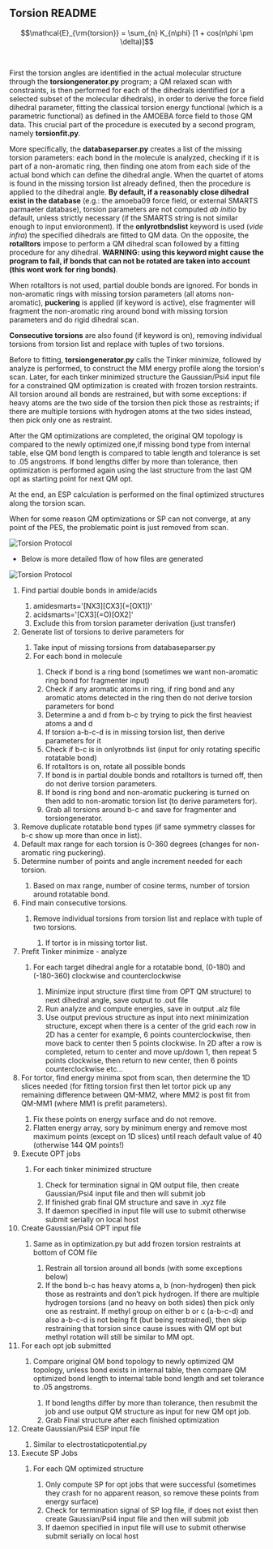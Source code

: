 ## Torsion README

```math
\mathcal{E}_{\rm{torsion}} = \sum_{n} K_{n\phi} [1 + cos(n\phi \pm \delta)]
```
​

First the torsion angles are identified in the actual molecular structure through the **torsiongenerator.py** program; a QM relaxed scan with constraints, is then performed for each of the dihedrals identified (or a selected subset of the molecular dihedrals), in order to derive the force field dihedral parameter, fitting the classical torsion energy functional (which is a parametric functional) as defined in the AMOEBA force field to those QM data. This crucial part of the procedure is executed by a second program, namely **torsionfit.py**.

More specifically, the **databaseparser.py** creates a list of the missing torsion parameters: each bond in the molecule is analyzed, checking if it is part of a non-aromatic ring, then finding one atom from each side of the actual bond which can define the dihedral angle. When the quartet of atoms is found in the missing torsion list already defined, then the procedure is applied to the dihedral angle. **By default, if a reasonably close dihedral exist in the database** (e.g.: the amoeba09 force field, or external SMARTS parmaeter database), torsion parameters are not computed *ab initio* by default, unless strictly necessary (if the SMARTS string is not similar enough to input envioronment). If the  **onlyrotbndslist** keyword is used (*vide infra*) the specified dihedrals are fitted to QM data. On the opposite, the **rotalltors** impose to perform a QM dihedral scan followed by a fitting procedure for any dihedral. **WARNING: using this keyword might cause the program to fail, if bonds that can not be rotated are taken into account (this wont work for ring bonds)**.

When rotalltors is not used, partial double bonds are ignored. For bonds in non-aromatic rings with missing torsion parameters (all atoms non-aromatic), **puckering** is applied (if keyword is active), else fragmenter will fragment the non-aromatic ring around bond with missing torsion parameters and do rigid dihedral scan.

**Consecutive torsions** are also found (if keyword is on), removing individual torsions from torsion list and replace with tuples of two torsions.

Before to fitting, **torsiongenerator.py** calls the Tinker minimize, followed by analyze is performed, to construct the MM energy profile along the torsion's scan. Later, for each tinker minimized structure the Gaussian/Psi4 input file for a constrained QM optimization is created with frozen torsion restraints. All torsion around all bonds are restrained, but with some exceptions: if heavy atoms are the two side of the torsion then pick those as restraints; if there are multiple torsions with hydrogen atoms at the two sides instead, then pick only one as restraint.

After the QM optimizations are completed, the original QM topology is compared to the newly optimized one,if missing bond type from internal table, else QM bond length is compared to table length and tolerance is set to .05 angstroms. If bond lengths differ by more than tolerance, then optimization is performed again using the last structure from the last QM opt as starting point for next QM opt.

At the end, an ESP calculation is performed on the final optimized structures along the torsion scan.

When for some reason QM optimizations or SP can not converge, at any point of the PES, the problematic point is just removed from scan.

![Torsion Protocol](Images/TorsionProtocol.PNG)

* Below is more detailed flow of how files are generated

![Torsion Protocol](Images/TorsionProtocolDetailed.PNG)
<ol>
<li>	Find partial double bonds in amide/acids </li>
<ol>
    <li>	 amidesmarts='[NX3][CX3](=[OX1])' </li>
    <li>	 acidsmarts='[CX3](=O)[OX2]' </li>
    <li>	Exclude this from torsion parameter derivation (just transfer) </li>
</ol>
<li>	Generate list of torsions to derive parameters for </li>
<ol>
    <li>	Take input of missing torsions from databaseparser.py </li>
    <li>	For each bond in molecule </li>
<ol>
        <li>	Check if bond is a ring bond (sometimes we want non-aromatic ring bond for fragmenter input) </li>
        <li>	Check if any aromatic atoms in ring, if ring bond and any aromatic atoms detected in the ring then do not derive torsion parameters for bond </li>
        <li>	Determine a and d from b-c by trying to pick the first heaviest atoms a and d </li>
        <li>	If torsion a-b-c-d is in missing torsion list, then derive parameters for it </li>
        <li>	Check if b-c is in onlyrotbnds list (input for only rotating specific rotatable bond) </li>
        <li>	If rotalltors is on, rotate all possible bonds </li>
        <li>	If bond is in partial double bonds and rotalltors is turned off, then do not derive torsion parameters. </li>
        <li>	If bond is ring bond and non-aromatic puckering is turned on then add to non-aromatic torsion list (to derive parameters for). </li>
        <li>	Grab all torsions around b-c and save for fragmenter and torsiongenerator. </li>
</ol>
</ol>
<li>	Remove duplicate rotatable bond types (if same symmetry classes for b-c show up more than once in list). </li>

<li>	Default max range for each torsion is 0-360 degrees (changes for non-aromatic ring puckering). </li>
<li>	Determine number of points and angle increment needed for each torsion. </li>
<ol>
    <li>	Based on max range, number of cosine terms, number of torsion around rotatable bond. </li>
</ol>
<li>	Find main consecutive torsions. </li>
<ol>
    <li>	Remove individual torsions from torsion list and replace with tuple of two torsions. </li>
<ol>
        <li>	If tortor is in missing tortor list. </li>
</ol>
</ol>
<li>	Prefit Tinker minimize - analyze </li>
<ol>
    <li>	For each target dihedral angle for a rotatable bond, (0-180) and (-180-360) clockwise and counterclockwise </li>
<ol>
        <li>	Minimize input structure (first time from OPT QM structure) to next dihedral angle, save output to .out file </li>
        <li>	Run analyze and compute energies, save in output .alz file </li>
        <li>	Use output previous structure as input into next minimization structure, except when there is a center of the grid each row in 2D has a center for example, 6 points counterclockwise, then move back to center then 5 points clockwise. In 2D after a row is completed, return to center and move up/down 1, then repeat 5 points clockwise, then return to new center, then 6 points counterclockwise etc... </li>
</ol>
</ol>
<li>	For tortor, find energy minima spot from scan, then determine the 1D slices needed (for fitting torsion first then let tortor pick up any remaining difference between QM-MM2, where MM2 is post fit from QM-MM1 (where MM1 is prefit parameters). </li>
<ol>
    <li>	Fix these points on energy surface and do not remove. </li>
    <li>	Flatten energy array, sory by minimum energy and remove most maximum points (except on 1D slices) until reach default value of 40 (otherwise 144 QM points!) </li>
</ol>

<li>	Execute OPT jobs </li>
<ol> 
    <li>	For each tinker minimized structure </li>
<ol>
        <li>	Check for termination signal in QM output file, then create Gaussian/Psi4 input file and then will submit job </li>
        <li>	If finished grab final QM structure and save in .xyz file </li>
        <li>	If daemon specified in input file will use to submit otherwise submit serially on local host </li>
</ol>
</ol>
<li>	Create Gaussian/Psi4 OPT input file </li>
<ol>
    <li>	Same as in optimization.py but add frozen torsion restraints at bottom of COM file  </li>
<ol>
        <li>	Restrain all torsion around all bonds (with some exceptions below) </li>
        <li>	If the bond b-c has heavy atoms a, b (non-hydrogen) then pick those as restraints and don’t pick hydrogen. If there are multiple hydrogen torsions (and no heavy on both sides) then pick only one as restraint. If methyl group on either b or c (a-b-c-d) and also a-b-c-d is not being fit (but being restrained), then skip restraining that torsion since cause issues with QM opt but methyl rotation will still be similar to MM opt. </li>
</ol>
</ol>
<li>	For each opt job submitted </li>
<ol>
    <li>	Compare original QM bond topology to newly optimized QM topology, unless bond exists in internal table, then compare QM optimized bond length to internal table bond length and set tolerance to .05 angstroms. </li>
<ol>
        <li>	If bond lengths differ by more than tolerance, then resubmit the job and use output QM structure as input for new QM opt job. </li>
        <li>	Grab Final structure after each finished optimization </li>
</ol>
</ol>

<li>	Create Gaussian/Psi4 ESP input file </li>
<ol>
    <li>	Similar to electrostaticpotential.py </li>
</ol>

<li>	Execute SP Jobs </li>
<ol>
    <li>	For each QM optimized structure </li>
<ol>
        <li>	Only compute SP for opt jobs that were successful (sometimes they crash for no apparent reason, so remove these points from energy surface) </li>
        <li>	Check for termination signal of SP log file, if does not exist then create Gaussian/Psi4 input file and then will submit job </li>
        <li>	If daemon specified in input file will use to submit otherwise submit serially on local host </li>

</ol>
</ol>
</ol>
